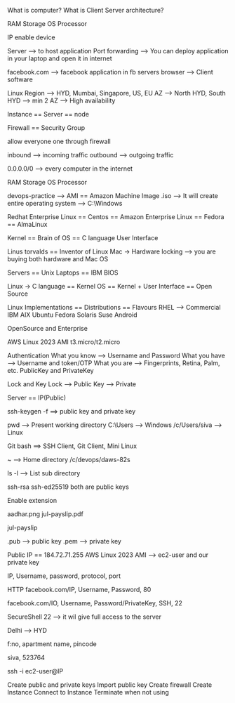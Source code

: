 What is computer? What is Client Server architecture?

RAM Storage OS Processor

IP enable device

Server --> to host application Port forwarding --> You can deploy application in your laptop and open it in internet

facebook.com --> facebook application in fb servers browser --> Client software

Linux
Region --> HYD, Mumbai, Singapore, US, EU AZ --> North HYD, South HYD --> min 2 AZ --> High availability

Instance == Server == node

Firewall == Security Group

allow everyone one through firewall

inbound --> incoming traffic outbound --> outgoing traffic

0.0.0.0/0 --> every computer in the internet

RAM Storage OS Processor

devops-practice --> AMI == Amazon Machine Image .iso --> It will create entire operating system --> C:\Windows

Redhat Enterprise Linux == Centos == Amazon Enterprise Linux == Fedora == AlmaLinux

Kernel == Brain of OS == C language User Interface

Linus torvalds == Inventor of Linux Mac -> Hardware locking --> you are buying both hardware and Mac OS

Servers == Unix Laptops == IBM BIOS

Linux -> C language == Kernel OS == Kernel + User Interface == Open Source

Linux Implementations == Distributions == Flavours
RHEL --> Commercial IBM AIX Ubuntu Fedora Solaris Suse Android

OpenSource and Enterprise

AWS Linux 2023 AMI t3.micro/t2.micro

Authentication
What you know --> Username and Password
What you have --> Username and token/OTP
What you are --> Fingerprints, Retina, Palm, etc.
PublicKey and PrivateKey

Lock and Key Lock --> Public Key --> Private

Server == IP(Public)

ssh-keygen -f ==> public key and private key

pwd --> Present working directory C:\Users<your-username> --> Windows /c/Users/siva --> Linux

Git bash ==> SSH Client, Git Client, Mini Linux

~ --> Home directory /c/devops/daws-82s

ls -l --> List sub directory

ssh-rsa ssh-ed25519 both are public keys

Enable extension

aadhar.png jul-payslip.pdf

jul-payslip

.pub --> public key .pem --> private key

Public IP == 184.72.71.255 AWS Linux 2023 AMI --> ec2-user and our private key

IP, Username, password, protocol, port

HTTP facebook.com/IP, Username, Password, 80

facebook.com/IO, Username, Password/PrivateKey, SSH, 22

SecureShell 22 --> it wil give full access to the server

Delhi --> HYD

f:no, apartment name, pincode

siva, 523764

ssh -i ec2-user@IP

Create public and private keys
Import public key
Create firewall
Create Instance
Connect to Instance
Terminate when not using
